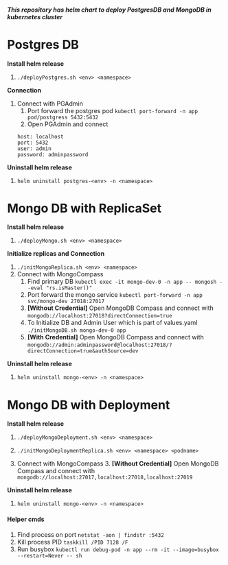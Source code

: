 ##### This repository has helm chart to deploy PostgresDB and MongoDB in kubernetes cluster

# Postgres DB
**Install helm release**

1. `./deployPostgres.sh <env> <namespace>`

**Connection**
1. Connect with PGAdmin
    1. Port forward the postgres pod
    `kubectl port-forward -n app pod/postgress 5432:5432`
    2. Open PGAdmin and connect
    ```
    host: localhost
    port: 5432
    user: admin
    password: adminpassword
    ```



**Uninstall helm release**

1. `helm uninstall postgres-<env> -n <namespace>`

# Mongo DB with ReplicaSet
**Install helm release**

1. `./deployMongo.sh <env> <namespace>`

**Initialize replicas and Connection**

1. `./initMongoReplica.sh <env> <namespace>`
2. Connect with MongoCompass
    1. Find primary DB 
    `kubectl exec -it mongo-dev-0 -n app -- mongosh --eval "rs.isMaster()"`
    2. Port forward the mongo service
    `kubectl port-forward -n app svc/mongo-dev 27018:27017`
    3. **[Without Credential]** Open MongoDB Compass and connect with
    `mongodb://localhost:27018?directConnection=true`
    4. To Initialize DB and Admin User which is part of values.yaml
    `./initMongoDB.sh mongo-dev-0 app`
    5. **[With Credential]** Open MongoDB Compass and connect with
    `mongodb://admin:adminpassword@localhost:27018/?directConnection=true&authSource=dev`

**Uninstall helm release**

1. `helm uninstall mongo-<env> -n <namespace>`

# Mongo DB with Deployment
**Install helm release**

1. `./deployMongoDeployment.sh <env> <namespace>`

1. `./initMongoDeploymentReplica.sh <env> <namespace> <podname>`
2. Connect with MongoCompass
    3. **[Without Credential]** Open MongoDB Compass and connect with
    `mongodb://localhost:27017,localhost:27018,localhost:27019`

**Uninstall helm release**

1. `helm uninstall mongo-<env> -n <namespace>`

#### Helper cmds

1. Find process on port
`netstat -aon | findstr :5432`
2. Kill process PID
`taskkill /PID 7128 /F`
3. Run busybox
`kubectl run debug-pod -n app --rm -it --image=busybox --restart=Never -- sh`

